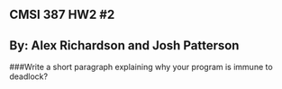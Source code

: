 ## CMSI 387 HW2 #2
## By: Alex Richardson and Josh Patterson

###Write a short paragraph explaining why your program is immune to deadlock?
